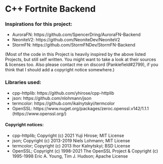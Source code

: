 # C++ Fortnite Backend

<!--### Feaures:
<ul>
<li> </li>
</ul>-->

### Inspirations for this project:
<ul>
<li>AuroraFN: https://github.com/SpencerDring/AuroraFN-Backend </li>
<li>NeoniteV2: https://github.com/NeoniteDev/NeoniteV2 </li>
<li>StormFN: https://github.com/StormFNDev/StormFN-Backend </li>
</ul>

(Most of the code in this Project is heavily inspired by the above listed Projects, but still self written.
You might want to take a look at their sources & licenses too. Also please contact me on discord (Pankiefield#2799), if you think that I should add a copyright notice somewhere.)

### Libraries used:
<ul>
<li>cpp-httplib: https://github.com/yhirose/cpp-httplib </li>
<li>json: https://github.com/nlohmann/json </li>
<li>termcolor: https://github.com/ikalnytskyi/termcolor </li>
<li>OpenSSL: https://www.nuget.org/packages/zeroc.openssl.v142/1.1.1 (https://www.openssl.org/) </li>
</ul>

#### Copyright notices:
<ul>
<li>cpp-httplib; Copyright (c) 2021 Yuji Hirose; MIT License</li>
<li>json; Copyright (c) 2013-2019 Niels Lohmann; MIT License</li>
<li>termcolor; Copyright (c) 2013 Ihor Kalnytskyi; BSD License</li>
<li>OpenSSL; Copyright (c) 1998-2021 The OpenSSL Project & Copyright (c) 1995-1998 Eric A. Young, Tim J. Hudson; Apache License</li>
</ul>
